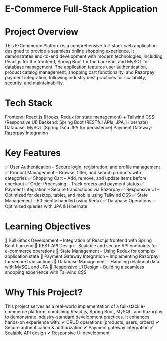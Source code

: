 # E-Commerce Full-Stack Application


# Project Overview
This E-Commerce Platform is a comprehensive full-stack web application designed to provide a seamless online shopping experience. It demonstrates end-to-end development with modern technologies, including React.js for the frontend, Spring Boot for the backend, and MySQL for database management. The application features user authentication, product catalog management, shopping cart functionality, and Razorpay payment integration, following industry best practices for scalability, security, and maintainability.

# Tech Stack
Frontend: React.js (Hooks, Redux for state management) + Tailwind CSS (Responsive UI)
Backend: Spring Boot (RESTful APIs, JPA, Hibernate)
Database: MySQL (Spring Data JPA for persistence)
Payment Gateway: Razorpay Integration

# Key Features
✅ User Authentication – Secure login, registration, and profile management
✅ Product Management – Browse, filter, and search products with categories
✅ Shopping Cart – Add, remove, and update items before checkout
✅ Order Processing – Track orders and payment status
✅ Payment Integration – Secure transactions via Razorpay
✅ Responsive UI – Optimized for desktop, tablet, and mobile using Tailwind CSS
✅ State Management – Efficiently handled using Redux
✅ Database Operations – Optimized queries with JPA & Hibernate

# Learning Objectives
🔹 Full-Stack Development – Integration of React.js frontend with Spring Boot backend
🔹 REST API Design – Scalable and secure API endpoints for e-commerce operations
🔹 State Management – Using Redux for complex application state
🔹 Payment Gateway Integration – Implementing Razorpay for secure transactions
🔹 Database Management – Handling relational data with MySQL and JPA
🔹 Responsive UI Design – Building a seamless shopping experience with Tailwind CSS

# Why This Project?
This project serves as a real-world implementation of a full-stack e-commerce platform, combining React.js, Spring Boot, MySQL, and Razorpay to demonstrate industry-standard development practices. It enhances hands-on experience with:
✔ CRUD operations (products, users, orders)
✔ Secure authentication & authorization
✔ Payment gateway integration
✔ Scalable API design
✔ Responsive UI development

